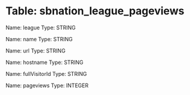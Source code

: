 Table: sbnation_league_pageviews
================================

Name: league
Type: STRING

Name: name
Type: STRING

Name: url
Type: STRING

Name: hostname
Type: STRING

Name: fullVisitorId
Type: STRING

Name: pageviews
Type: INTEGER

